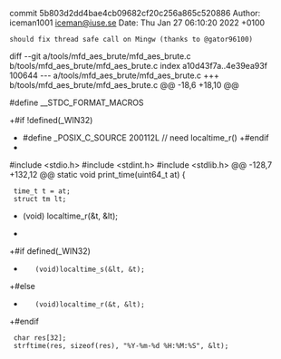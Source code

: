 commit 5b803d2dd4bae4cb09682cf20c256a865c520886
Author: iceman1001 <iceman@iuse.se>
Date:   Thu Jan 27 06:10:20 2022 +0100

    should fix thread safe call on Mingw (thanks to @gator96100)

diff --git a/tools/mfd_aes_brute/mfd_aes_brute.c b/tools/mfd_aes_brute/mfd_aes_brute.c
index a10d43f7a..4e39ea93f 100644
--- a/tools/mfd_aes_brute/mfd_aes_brute.c
+++ b/tools/mfd_aes_brute/mfd_aes_brute.c
@@ -18,6 +18,10 @@
 
 #define __STDC_FORMAT_MACROS
 
+#if !defined(_WIN32)
+    #define _POSIX_C_SOURCE 200112L  // need localtime_r()
+#endif
+
 #include <stdio.h>
 #include <stdint.h>
 #include <stdlib.h>
@@ -128,7 +132,12 @@ static void print_time(uint64_t at) {
 
     time_t t = at;
     struct tm lt;
-    (void) localtime_r(&t, &lt);
+
+#if defined(_WIN32)
+        (void)localtime_s(&lt, &t);
+#else
+        (void)localtime_r(&t, &lt);
+#endif
 
     char res[32];
     strftime(res, sizeof(res), "%Y-%m-%d %H:%M:%S", &lt);
